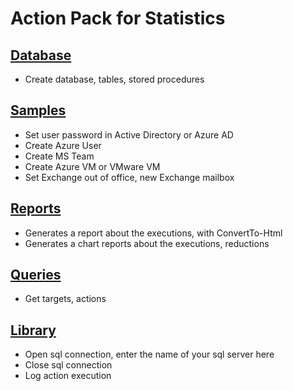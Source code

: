 # Action Pack for Statistics

## [Database](./DB)

+ Create database, tables, stored procedures

## [Samples](./Samples)

+ Set user password in Active Directory or Azure AD
+ Create Azure User
+ Create MS Team
+ Create Azure VM or VMware VM
+ Set Exchange out of office, new Exchange mailbox

## [Reports](./_REPORTS_)

+ Generates a report about the executions, with ConvertTo-Html
+ Generates a chart reports about the executions, reductions

## [Queries](./_QUERY_)

+ Get targets, actions

## [Library](./_LIB_)

+ Open sql connection, enter the name of your sql server here
+ Close sql connection
+ Log action execution